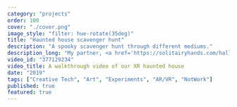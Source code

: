 ```yaml
---
category: "projects"
order: 100
cover: "./cover.png"
image_style: "filter: hue-rotate(35deg)"
title: "Haunted house scavenger hunt"
description: "A spooky scavenger hunt through different mediums."
description_long: "My partner, <a href='https://solitairyhands.com/halloween2019'>Patrick Zimmerman</a> and I love escape rooms, so we decided to create our own during Halloween and force our friends to play it. We used a variety of mediums for the puzzles, everything from playing cards to a VR room to an AR spirit in our basement.  Below is a video walkthrough of the entire experience."
video_id: "377129234"
video_title: A walkthrough video of our XR haunted house
date: "2019"
tags: ["Creative Tech", "Art", "Experiments", "AR/VR", "NotWork"]
published: true
featured: true
---
```


<!-- Here's also this slideshow walkthrough of the steps along with some lessons learned through the process.

<br>
<iframe src="https://docs.google.com/presentation/d/e/2PACX-1vQV4QYWTQoeWld2pM4FWFeiSFGTeCCwxQ9YcByvzORDa4BnmGURsW0_VZ4yob3EmhYU5HOQn6IxeBOn/embed?start=true&loop=true&delayms=10000" frameborder="0" width="720px" height="426px" allowfullscreen="true" mozallowfullscreen="true" webkitallowfullscreen="true"></iframe> -->
